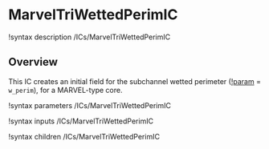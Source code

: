 # MarvelTriWettedPerimIC

!syntax description /ICs/MarvelTriWettedPerimIC

## Overview

<!-- -->

This IC creates an initial field for the subchannel wetted perimeter ([!param](/ICs/MarvelTriWettedPerimIC/variable) = `w_perim`), for a MARVEL-type core.

!syntax parameters /ICs/MarvelTriWettedPerimIC

!syntax inputs /ICs/MarvelTriWettedPerimIC

!syntax children /ICs/MarvelTriWettedPerimIC
